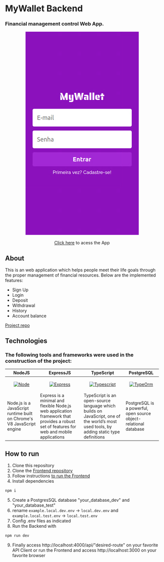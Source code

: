 # MyWallet Backend
### Financial management control Web App.

<p align="center">
  <img src="https://github.com/RafaelBahiense/MyWallet-Front/blob/main/public/imgs/screenshot.png">
</p>

<p align="center">
   <a href="https://my-wallet-front-six.vercel.app/">Click here</a> to acess the App
</p>

## About

This is an web application which helps people meet their life goals through the proper management of financial resources. Below are the implemented features:

- Sign Up
- Login
- Deposit
- Withdrawal
- History
- Account balance

[Project repo]

## Technologies


### The following tools and frameworks were used in the construction of the project:
|NodeJS|ExpressJS|TypeScript|PostgreSQL|
|-|-|-|-|
|[<p align="center"><img alt="Node" width="70px" src="https://cdn.worldvectorlogo.com/logos/nodejs-icon.svg" /></p>][node]|[<p align="center"><img alt="Express" width="120px" src="https://cdn.worldvectorlogo.com/logos/express-109.svg" /></p>][express]|[<p align="center"><img alt="Typescript" width="60px" src="https://static.cdnlogo.com/logos/t/96/typescript.svg" /></p>][typescript]|[<p align="center"><img alt="TypeOrm" width="80px" src="https://upload.wikimedia.org/wikipedia/commons/thumb/2/29/Postgresql_elephant.svg/540px-Postgresql_elephant.svg.png" /></p>][postgresql]|
|Node.js is a JavaScript runtime built on Chrome's V8 JavaScript engine|Express is a minimal and flexible Node.js web application framework that provides a robust set of features for web and mobile applications|TypeScript is an open-source language which builds on JavaScript, one of the world’s most used tools, by adding static type definitions|PostgreSQL is a powerful, open source object-relational database|


[html]: https://www.w3schools.com/html/
[css]: https://www.w3schools.com/css/
[es6]: https://262.ecma-international.org/6.0/
[react]: https://reactjs.org/
[node]: https://nodejs.org/en/
[express]: https://expressjs.com/
[typescript]: https://www.typescriptlang.org/
[postgresql]: https://www.postgresql.org/
[Project repo]: https://github.com/RafaelBahiense/Pokedex


## How to run

1. Clone this repository
2. Clone the [Frontend repository]
3. Follow instructions [to run the Frontend]
4. Install dependencies
```bash
npm i
```
5. Create a PostgresSQL database "your_database_dev" and "your_database_test"
6. rename `example.local.dev.env` -> `local.dev.env` and `example.local.test.env` -> `local.test.env`
7. Config .env files as indicated
8. Run the Backend with
```bash
npm run dev
```
9. Finally access http://localhost:4000/api/"desired-route" on your favorite API Client 
or run the Frontend and access http://localhost:3000 on your favorite browser

[Frontend repository]: https://github.com/RafaelBahiense/MyWallet-Front
[to run the Frontend]: https://github.com/RafaelBahiense/MyWallet-Front#how-to-run
